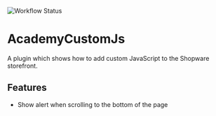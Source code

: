 ![Workflow Status](https://github.com/ShopwareAcademy/AcademyCustomJs/actions/workflows/e2e.yml/badge.svg)

# AcademyCustomJs

A plugin which shows how to add custom JavaScript to the Shopware storefront.

## Features

- Show alert when scrolling to the bottom of the page
